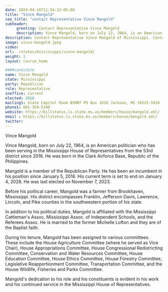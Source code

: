```yaml
---
date: 2024-04-16T11:54:12-05:00
title: "Vince Mangold"
seo_title: "contact Representative Vince Mangold"
subheader:
     greeting: Contact Representative Vince Mangold
     description: Vince Mangold, born on July 22, 1964, is an American politician who has been serving in the Mississippi House of Representatives from the 53rd district since 2016. He was born in the Clark Airforce Base, Republic of the Philippines.
description: Contact Representative Vince Mangold of Mississippi. Contact information for Vince Mangold includes email address, phone number, and mailing address.
image: vince-mangold.jpeg
video:
url:  /states/mississippi/vince-mangold/
weight: 1
layout: course_home

####candidate
name: Vince Mangold
state: Mississippi
party: Republican
role: Representative
inoffice: current
elected: 2016
mailing1: State Capitol Room BSMNT PO Box 1018 Jackson, MS 39215-1018
phone1: 601-359-5140
website: https://billstatus.ls.state.ms.us/members/house/mangold.xml/
email : https://billstatus.ls.state.ms.us/members/house/mangold.xml/
twitter:
---
```


Vince Mangold

Vince Mangold, born on July 22, 1964, is an American politician who has been serving in the Mississippi House of Representatives from the 53rd district since 2016. He was born in the Clark Airforce Base, Republic of the Philippines.

Mangold is a member of the Republican Party. He has been an incumbent in his position since January 5, 2016. His current term is set to end on January 4, 2028. He was last elected on November 7, 2023.

Before his political career, Mangold was a farmer from Brookhaven, Mississippi. His district encompasses Franklin, Jefferson Davis, Lawrence, Lincoln, and Pike counties in the southwestern portion of his state.

In addition to his political duties, Mangold is affiliated with the Mississippi Cattleman's Assoc, Mississippi Assoc. of Independent Schools, and the Referees Assoc. He is married to the former Michelle Lofton and they are of the Baptist faith.

During his tenure, Mangold has been assigned to various committees. These include the House Agriculture Committee (where he served as Vice Chair), House Appropriations Committee, House Congressional Redistricting Committee, Conservation and Water Resources Committee, House Education Committee, House Ethics Committee, House Forestry Committee, Legislative Reapportionment Committee, Transportation Committee, and the House Wildlife, Fisheries and Parks Committee.

Mangold's dedication to his role and his constituents is evident in his work and his continued service in the Mississippi House of Representatives.

